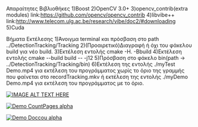 Απαραίτητες Βιβλιοθήκες
1)Boost
2)OpenCV 3.0+
3)opencv_contrib(extra modules) link:https://github.com/opencv/opencv_contrib
4)libvibe++ link:http://www.telecom.ulg.ac.be/research/vibe/doc2/#downloading
5)Cuda

Βήματα Εκτέλεσης
1)Άνοιγμα terminal και πρόσβαση στο path ../DetectionTracking/Tracking
2)(Προαιρετικό)Διαγραφή ή όχι του φάκελου build για νέο build.
3)Εκτέλεση εντολής cmake -H. -Bbuild
4)Εκτέλεση εντολής cmake --build build  -- -j12
5)Πρόσβαση στο φάκελο bin(path -> ../DetectionTracking/Tracking/bin)
6)Εκτέλεση της εντολής ./myTest Demo.mp4 για εκτέλεση του προγράμματος χωρίς το όριο της γραμμής που φαίνεται στο recordTracking.mkv ή εκτέλεση της εντολής ./myDemo Demo.mp4 για εκτέλεση του προγράμματος με το όριο.


[![IMAGE ALT TEXT HERE](http://img.youtube.com/vi/P-dzXwhelM0/0.jpg)](http://www.youtube.com/watch?v=P-dzXwhelM0)

[![Demo CountPages alpha](http://share.gifyoutube.com/NLm7q2.gif)](https://www.youtube.com/watch?v=P-dzXwhelM0&feature=youtu.be)

[![Demo Doccou alpha](http://share.gifyoutube.com/KzB6Gb.gif)](https://www.youtube.com/watch?v=ek1j272iAmc)

